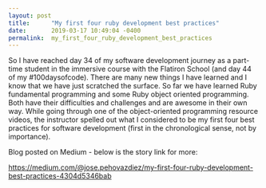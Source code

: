 ```yaml
---
layout: post
title:      "My first four ruby development best practices"
date:       2019-03-17 10:49:04 -0400
permalink:  my_first_four_ruby_development_best_practices
---
```



So I have reached day 34 of my software development journey as a part-time student in the immersive course with the Flatiron School (and day 44 of my #100daysofcode). There are many new things I have learned and I know that we have just scratched the surface. So far we have learned Ruby fundamental programming and some Ruby object oriented programming. Both have their difficulties and challenges and are awesome in their own way. While going through one of the object-oriented programming resource videos, the instructor spelled out what I considered to be my first four best practices for software development (first in the chronological sense, not by importance).

Blog posted on Medium - below is the story link for more:

[https://medium.com/@jose.pehovazdiez/my-first-four-ruby-development-best-practices-4304d5346bab
](http://medium.com/@jose.pehovazdiez/my-first-four-ruby-development-best-practices-4304d5346bab)

